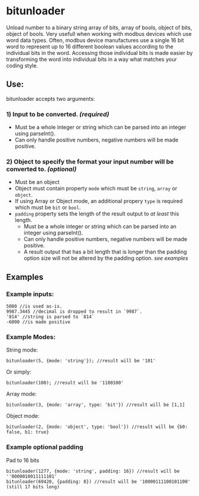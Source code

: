 # bitunloader
Unload number to a binary string array of bits, array of bools, object of bits, object of bools.
Very usefull when working with modbus devices which use word data types. Often, modbus device manufactures use a single 16 bit word to represent up to 16 different boolean values according to the individual bits in the word. Accessing those individual bits is made easier by transforming the word into individual bits in a way what matches your coding style.
## Use:
bitunloader accepts two arguments:
### 1) Input to be converted.  *(required)*
* Must be a whole integer or string which can be parsed into an integer using parseInt().
* Can only handle positive numbers, negative numbers will be made positive.
### 2) Object to specify the format your input number will be converted to. *(optional)*
* Must be an object
* Object must contain property `mode` which must be `string`, `array` or `object`.
* If using Array or Object mode, an additional propery `type` is required which must be `bit` or `bool`.
* `padding` property sets the length of the result output to *at least* this length.
	* Must be a whole integer or string which can be parsed into an integer using parseInt().
	* Can only handle positive numbers, negative numbers will be made positive.
	* A result output that has a bit length that is longer than the padding option size will not be altered by the padding option. *see examples*
## Examples
### Example inputs:
	5000 //is used as-is.
	9987.3445 //decimal is dropped to result in `9987`.
	'814' //string is parsed to `814`
	-6000 //is made positive
### Example Modes:
String mode:

	bitunloader(5, {mode: 'string'}); //result will be '101'
	
Or simply:

	bitunloader(100); //result will be '1100100'
	
Array mode:

	bitunloader(3, {mode: 'array', type: 'bit'}) //result will be [1,1]
	
Object mode:

	bitunloader(2, {mode: 'object', type: 'bool'}) //result will be {b0: false, b1: true}
### Example optional padding
Pad to 16 bits
	
	bitunloader(1277, {mode: 'string', padding: 16}) //result will be ''0000010011111101'
	bitunloader(69420, {padding: 8}) //result will be '10000111100101100' (still 17 bits long)
